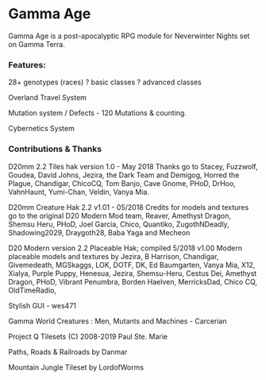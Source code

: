 # Gamma Age
Gamma Age is a post-apocalyptic RPG module for Neverwinter Nights set on Gamma Terra.

### Features:
28+ genotypes (races)
? basic classes
? advanced classes

Overland Travel System

Mutation system / Defects - 120 Mutations & counting.

Cybernetics System




### Contributions & Thanks

D20mm 2.2 Tiles hak version 1.0 - May 2018
Thanks go to Stacey, Fuzzwolf, Goudea, David Johns, Jezira, the Dark Team and Demigog, Horred the Plague, Chandigar, ChicoCQ, Tom Banjo, Cave Gnome, PHoD, DrHoo, VahnHaunt, Yumi-Chan, Veldin, Vanya Mia.

D20mm Creature Hak 2.2 v1.01 - 05/2018
Credits for models and textures go to the original D20 Modern Mod team, Reaver, Amethyst Dragon, Shemsu Heru, PHoD, Joel Garcia, Chico, Quantiko, ZugothNDeadly, Shadowing2029, Draygoth28, Baba Yaga and Mecheon

D20 Modern version 2.2 Placeable Hak; compiled 5/2018  v1.00
Modern placeable models and textures by Jezira, B Harrison, Chandigar, Givemedeath, MGSkaggs, LOK, DOTF, DK, Ed Baumgarten, Vanya Mia, X12, Xialya, Purple Puppy, Henesua, Jezira, Shemsu-Heru, Cestus Dei, Amethyst Dragon, PHoD, Vibrant Penumbra, Borden Haelven, MerricksDad, Chico CQ, OldTimeRadio, 

Stylish GUI - wes471

Gamma World Creatures : Men, Mutants and Machines - Carcerian

Project Q Tilesets
(C) 2008-2019 Paul Ste. Marie

Paths, Roads & Railroads by Danmar

Mountain Jungle Tileset by LordofWorms
